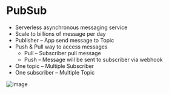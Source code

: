 # PubSub

- Serverless asynchronous messaging service
- Scale to billions of message per day
- Publisher – App send message to Topic
- Push & Pull way to access messages
  - Pull – Subscriber pull message
  - Push – Message will be sent to subscriber via webhook
- One topic – Multiple Subscriber
- One subscriber – Multiple Topic

![image](https://user-images.githubusercontent.com/19702456/224790417-c6e118d9-74d9-45c4-b9a5-594cc99b2a12.png)
